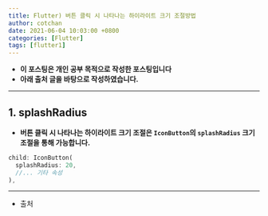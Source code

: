```yaml
---
title: Flutter) 버튼 클릭 시 나타나는 하이라이트 크기 조절방법
author: cotchan
date: 2021-06-04 10:03:00 +0800
categories: [Flutter]
tags: [flutter1]   
---
```


+ **이 포스팅은 개인 공부 목적으로 작성한 포스팅입니다**
+ **아래 출처 글을 바탕으로 작성하였습니다.**

---

## 1. splashRadius

+ **버튼 클릭 시 나타나는 하이라이트 크기 조절은 `IconButton`의 `splashRadius` 크기 조절을 통해 가능합니다.**

```dart
child: IconButton(
  splashRadius: 20,
  //... 기타 속성
),
```

---

+ 출처

